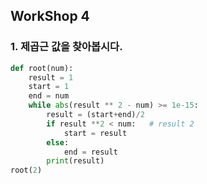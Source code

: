 ## WorkShop 4

### 1. 제곱근 값을 찾아봅시다.

```python
def root(num):
    result = 1
    start = 1
    end = num
    while abs(result ** 2 - num) >= 1e-15:
        result = (start+end)/2
        if result **2 < num:   # result 2 
            start = result
        else:
            end = result
        print(result)
root(2)
```